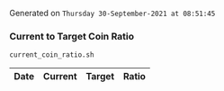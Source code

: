 Generated on `Thursday 30-September-2021 at 08:51:45`

### Current to Target Coin Ratio
`current_coin_ratio.sh`

Date|Current|Target|Ratio
---|---|---|---
